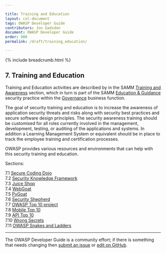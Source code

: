 ```yaml
---

title: Training and Education
layout: col-document
tags: OWASP Developer Guide
contributors: Jon Gadsden
document: OWASP Developer Guide
order: 900
permalink: /draft/training_education/

---
```


{% include breadcrumb.html %}

## 7. Training and Education

Training and Education activities are described by in the SAMM [Training and Awareness][sammgegta] section,
which in turn is part of the SAMM [Education & Guidance][sammgeg] security practice
within the [Governance][sammg] business function.

The goal of security training and education is to increase the awareness of application security threats and risks
along with security best practices and secure software design principles.
The security awareness training should be customised for all roles currently involved in the management,
development, testing, or auditing of the applications and systems.
In addition a Learning Management System or equivalent should be in place to track
the employee training and certification processes.

OWASP provides various resources and environments that can help with this security training and education.

Sections:  

7.1 [Secure Coding Dojo](01-secure-coding-dojo.md)  
7.2 [Security Knowledge Framework](02-skf.md)  
7.3 [Juice Shop](03-juice-shop.md)  
7.4 [WebGoat](04-webgoat.md)  
7.5 [PyGoat](05-pygoat.md)  
7.6 [Security Shepherd](06-security-shepherd.md)  
7.7 [OWASP Top 10 project](07-top-ten.md)  
7.8 [Mobile Top 10](08-mobile-top-ten.md)  
7.9 [API Top 10](09-api-top-ten.md)  
7.10 [Wrong Secrets](10-wrong-secrets.md)  
7.11 [OWASP Snakes and Ladders](11-snakes-ladders.md)  

----

The OWASP Developer Guide is a community effort; if there is something that needs changing
then [submit an issue][issue0900] or [edit on GitHub][edit0900].

[edit0900]: https://github.com/OWASP/www-project-developer-guide/blob/main/draft/09-training-education/00-toc.md
[issue0900]: https://github.com/OWASP/www-project-developer-guide/issues/new?labels=enhancement&template=request.md&title=Update:%2009-training-education/00-toc
[sammg]: https://owaspsamm.org/model/governance/
[sammgeg]: https://owaspsamm.org/model/governance/education-and-guidance/
[sammgegta]: https://owaspsamm.org/model/governance/education-and-guidance/stream-a/

